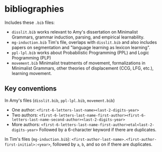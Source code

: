 # bibliographies

Includes these `.bib` files:
- `disslit.bib` works relevant to Amy's dissertation on Minimalist Grammars, grammar induction, parsing, and empirical learnability.
- `mg-induction.bib` Tim's file, overlaps with `disslit.bib` and also includes papers on segmentation and "language learning as lexicon learning".
- `ppl-lpl.bib` works about Probabilistic Programming (PPL) and Logic Programming (PLP)
- `movement.bib` Minimalist treatments of movement, formalizations in Minimalist Grammars, other theories of displacement (CCG, LFG, etc.), learning movement.

## Key conventions

In Amy's files (`disslit.bib`, `ppl-lpl.bib`, `movement.bib`)
- One author: `<first-6-letters-last-name><last-2-digits-year>`
- Two authors: `<first-6-letters-last-name-first-author><first-6-letters-last-name-second-author><last-2-digits-year>`
- More authors: `<first-6-letters-last-name-first-author>etal<last-2-digits-year>`
Followed by a 6-character keyword if there are duplicates.

In Tim's files (`mg-induction.bib`): `<first-author-last-name>.<first-author-first-initial>:<year>`, followed by `a`, `b`, and so on if there are duplicates.

